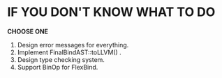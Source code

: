 # IF YOU DON'T KNOW WHAT TO DO

**CHOOSE ONE**

1. Design error messages for everything.
2. Implement FinalBindAST::toLLVM() .
3. Design type checking system.
4. Support BinOp for FlexBind.
